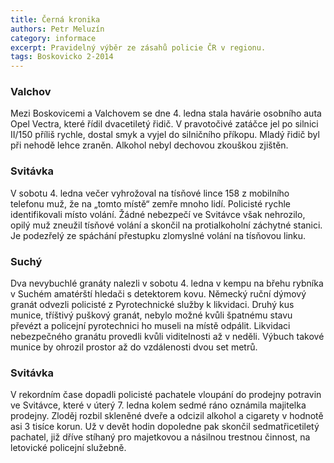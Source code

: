 ```yaml
---
title: Černá kronika
authors: Petr Meluzín
category: informace
excerpt: Pravidelný výběr ze zásahů policie ČR v regionu.
tags: Boskovicko 2-2014
---
```


### Valchov

Mezi Boskovicemi a Valchovem se dne 4. ledna stala havárie osobního auta Opel Vectra, které řídil dvacetiletý řidič. V pravotočivé zatáčce jel po silnici II/150 příliš rychle, dostal smyk a vyjel do silničního příkopu. Mladý řidič byl při nehodě lehce zraněn. Alkohol nebyl dechovou zkouškou zjištěn.

### Svitávka

V sobotu 4. ledna  večer vyhrožoval na tísňové lince 158 z mobilního telefonu muž, že na „tomto místě“ zemře mnoho lidí. Policisté rychle identifikovali místo volání. Žádné nebezpečí ve Svitávce však nehrozilo, opilý muž zneužil tísňové volání a skončil na protialkoholní záchytné stanici. Je podezřelý ze spáchání přestupku zlomyslné volání na tísňovou linku.

### Suchý

Dva nevybuchlé granáty nalezli v sobotu 4. ledna v kempu na břehu rybníka v Suchém amatérští hledači s detektorem kovu. Německý ruční dýmový granát odvezli policisté z Pyrotechnické služby k likvidaci. Druhý kus munice, tříštivý puškový granát, nebylo možné kvůli špatnému stavu převézt a policejní pyrotechnici ho museli na místě odpálit. Likvidaci nebezpečného granátu provedli kvůli viditelnosti až v neděli. Výbuch takové munice by ohrozil prostor až do vzdálenosti dvou set metrů.

### Svitávka

V rekordním čase dopadli policisté pachatele vloupání do prodejny potravin ve Svitávce, které v úterý 7. ledna kolem sedmé ráno oznámila majitelka prodejny. Zloděj rozbil skleněné dveře a odcizil alkohol a cigarety v hodnotě asi 3 tisíce korun. Už v devět hodin dopoledne pak skončil sedmatřicetiletý pachatel, již dříve stíhaný pro majetkovou a násilnou trestnou činnost, na letovické policejní služebně.